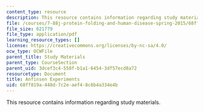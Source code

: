 ```yaml
---
content_type: resource
description: This resource contains information regarding study materials.
file: /courses/7-88j-protein-folding-and-human-disease-spring-2015/68ff819a448d7c2eaef48c6b4a334e4b_MIT7_88JS15_Anfinsen.pdf
file_size: 621779
file_type: application/pdf
learning_resource_types: []
license: https://creativecommons.org/licenses/by-nc-sa/4.0/
ocw_type: OCWFile
parent_title: Study Materials
parent_type: CourseSection
parent_uid: 3dcef3c4-558f-b1a1-6454-3df57ecd8a72
resourcetype: Document
title: Anfinsen Experiments
uid: 68ff819a-448d-7c2e-aef4-8c6b4a334e4b
---
```

This resource contains information regarding study materials.